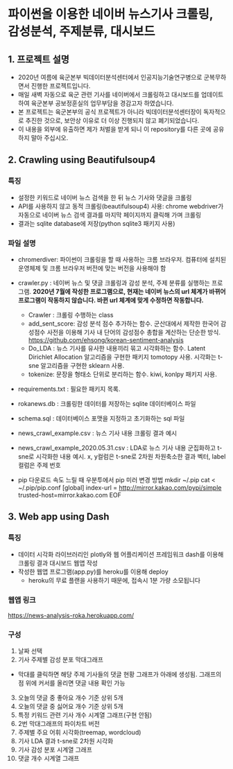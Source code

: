 # 파이썬을 이용한 네이버 뉴스기사 크롤링, 감성분석, 주제분류, 대시보드

## 1. 프로젝트 설명
* 2020년 여름에 육군본부 빅데이터분석센터에서 인공지능기술연구병으로 군복무하면서 진행한 프로젝트입니다.
* 매일 새벽 자동으로 육군 관련 기사를 네이버에서 크롤링하고 대시보드를 업데이트하여 육군본부 공보정훈실의 업무부담을 경감고자 하였습니다.
* 본 프로젝트는 육군본부의 공식 프로젝트가 아니라 빅데이터분석센터장이 독자적으로 추진한 것으로, 보안상 이유로 더 이상 진행되지 않고 폐기되었습니다.
* 이 내용을 외부에 유출하면 제가 처벌을 받게 되니 이 repository를 다른 곳에 공유하지 말아 주십시오.

## 2. Crawling using Beautifulsoup4

### 특징
* 설정한 키워드로 네이버 뉴스 검색을 한 뒤 뉴스 기사와 댓글을 크롤링
* API를 사용하지 않고 동적 크롤링(beautifulsoup4) 사용: chrome webdriver가 자동으로 네이버 뉴스 검색 결과를 마지막 페이지까지 클릭해 가며 크롤링
* 결과는 sqlite database에 저장(python sqlite3 패키지 사용)

### 파일 설명
* chromerdiver: 파이썬이 크롤링을 할 때 사용하는 크롬 브라우저. 컴퓨터에 설치된 운영체제 및 크롬 브라우저 버전에 맞는 버전을 사용해야 함
* crawler.py : 네이버 뉴스 및 댓글 크롤링과 감성 분석, 주제 분류를 실행하는 프로그램. **2020년 7월에 작성한 프로그램으로, 현재는 네이버 뉴스의 url 체계가 바뀌어 프로그램이 작동하지 않습니다. 바뀐 url 체계에 맞게 수정하면 작동합니다.**
    - Crawler : 크롤링 수행하는 class
    - add_sent_score: 감성 분석 점수 추가하는 함수. 군산대에서 제작한 한국어 감성점수 사전을 이용해 기사 내 단어의 감성점수 총합을 계산하는 단순한 방식. https://github.com/ehsong/korean-sentiment-analysis
    - Do_LDA : 뉴스 기사를 유사한 내용끼리 묶고 시각화하는 함수. Latent Dirichlet Allocation 알고리즘을 구현한 패키지 tomotopy 사용. 시각화는 t-sne 알고리즘을 구현한 sklearn 사용.
    - tokenize: 문장을 형태소 단위로 분리하는 함수. kiwi, konlpy 패키지 사용.
* requirements.txt : 필요한 패키지 목록.
* rokanews.db : 크롤링한 데이터를 저장하는 sqlite 데이터베이스 파일
* schema.sql : 데이터베이스 포맷을 지정하고 초기화하는 sql 파일
* news_crawl_example.csv : 뉴스 기사 내용 크롤링 결과 예시
* news_crawl_example_2020.05.31.csv : LDA로 뉴스 기사 내용 군집화하고 t-sne로 시각화한 내용 예시. x, y컬럼은 t-sne로 2차원 차원축소한 결과 벡터, label 컬럼은 주제 번호


* pip 다운로드 속도 느릴 때 우분투에서 pip 미러 변경 방법
mkdir ~/.pip
cat <<EOF > ~/.pip/pip.conf
 [global]
 index-url = http://mirror.kakao.com/pypi/simple
 trusted-host=mirror.kakao.com
EOF


## 3. Web app using Dash

### 특징
* 데이터 시각화 라이브러리인 plotly와 웹 어플리케이션 프레임워크 dash를 이용해 크롤링 결과 대시보드 웹앱 작성
* 작성한 웹앱 프로그램(app.py)를 heroku를 이용해 deploy
    - heroku의 무료 플랜을 사용하기 때문에, 접속시 1분 가량 소모됩니다

### 웹앱 링크
https://news-analysis-roka.herokuapp.com/

### 구성
1. 날짜 선택
2. 기사 주제별 감성 분포 막대그래프
* 막대를 클릭하면 해당 주제 기사들의 댓글 현황 그래프가 아래에 생성됨. 그래프의 점 위에 커서를 올리면 댓글 내용 확인 가능
3. 오늘의 댓글 중 좋아요 개수 기준 상위 5개
4. 오늘의 댓글 중 싫어요 개수 기준 상위 5개
5. 특정 키워드 관련 기사 개수 시계열 그래프(구현 안됨)
6. 2번 막대그래프의 파이차트 버전
7. 주제별 주요 어휘 시각화(treemap, wordcloud)
8. 기사 LDA 결과 t-sne로 2차원 시각화
9. 기사 감성 분포 시계열 그래프
10. 댓글 개수 시계열 그래프
